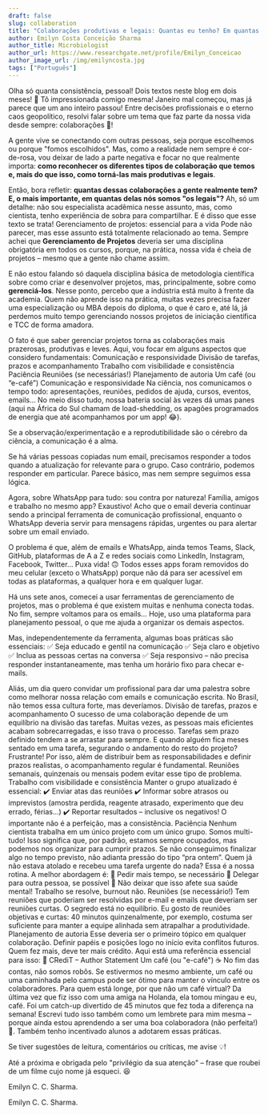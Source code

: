 ```yaml
---
draft: false
slug: collaboration
title: "Colaborações produtivas e legais: Quantas eu tenho? Em quantas delas eu sou [legal]?"
author: Emilyn Costa Conceição Sharma
author_title: Microbiologist
author_url: https://www.researchgate.net/profile/Emilyn_Conceicao
author_image_url: /img/emilyncosta.jpg
tags: ["Português"]
---
```


<!--truncate-->

<div style={{"text-align": "justify"}}> 

Olha só quanta consistência, pessoal! Dois textos neste blog em dois meses! 🤭 Tô impressionada comigo mesma! Janeiro mal começou, mas já parece que um ano inteiro passou! Entre decisões profissionais e o eterno caos geopolítico, resolvi falar sobre um tema que faz parte da nossa vida desde sempre: colaborações 🤝!

A gente vive se conectando com outras pessoas, seja porque escolhemos ou porque "fomos escolhidos". Mas, como a realidade nem sempre é cor-de-rosa, vou deixar de lado a parte negativa e focar no que realmente importa: **como reconhecer os diferentes tipos de colaboração que temos e, mais do que isso, como torná-las mais produtivas e legais**.

Então, bora refletir: **quantas dessas colaborações a gente realmente tem? E, o mais importante, em quantas delas nós somos "os legais"?** Ah, só um detalhe: não sou especialista acadêmica nesse assunto, mas, como cientista, tenho experiência de sobra para compartilhar. E é disso que esse texto se trata!
Gerenciamento de projetos: essencial para a vida
Pode não parecer, mas esse assunto está totalmente relacionado ao tema. Sempre achei que **Gerenciamento de Projetos** deveria ser uma disciplina obrigatória em todos os cursos, porque, na prática, nossa vida é cheia de projetos – mesmo que a gente não chame assim.

E não estou falando só daquela disciplina básica de metodologia científica sobre como criar e desenvolver projetos, mas, principalmente, sobre como **gerenciá-los**. Nesse ponto, percebo que a indústria está muito à frente da academia. Quem não aprende isso na prática, muitas vezes precisa fazer uma especialização ou MBA depois do diploma, o que é caro e, até lá, já perdemos muito tempo gerenciando nossos projetos de iniciação científica e TCC de forma amadora.

O fato é que saber gerenciar projetos torna as colaborações mais prazerosas, produtivas e leves. Aqui, vou focar em alguns aspectos que considero fundamentais:
Comunicação e responsividade
Divisão de tarefas, prazos e acompanhamento
Trabalho com visibilidade e consistência
Paciência
Reuniões (se necessárias!)
Planejamento de autoria
Um café (ou “e-café”)
Comunicação e responsividade
Na ciência, nos comunicamos o tempo todo: apresentações, reuniões, pedidos de ajuda, cursos, eventos, emails… No meio disso tudo, nossa bateria social às vezes dá umas panes (aqui na África do Sul chamam de load-shedding, os apagões programados de energia que até acompanhamos por um app! 😂).

Se a observação/experimentação e a reprodutibilidade são o cérebro da ciência, a comunicação é a alma.

Se há várias pessoas copiadas num email, precisamos responder a todos quando a atualização for relevante para o grupo. Caso contrário, podemos responder em particular. Parece básico, mas nem sempre seguimos essa lógica.

Agora, sobre WhatsApp para tudo: sou contra por natureza! Família, amigos e trabalho no mesmo app? Exaustivo! Acho que o email deveria continuar sendo a principal ferramenta de comunicação profissional, enquanto o WhatsApp deveria servir para mensagens rápidas, urgentes ou para alertar sobre um email enviado.

O problema é que, além de emails e WhatsApp, ainda temos Teams, Slack, GitHub, plataformas de A a Z e redes sociais como LinkedIn, Instagram, Facebook, Twitter… Puxa vida! 🙃 Todos esses apps foram removidos do meu celular (exceto o WhatsApp) porque não dá para ser acessível em todas as plataformas, a qualquer hora e em qualquer lugar.

Há uns sete anos, comecei a usar ferramentas de gerenciamento de projetos, mas o problema é que existem muitas e nenhuma conecta todas. No fim, sempre voltamos para os emails… Hoje, uso uma plataforma para planejamento pessoal, o que me ajuda a organizar os demais aspectos.

Mas, independentemente da ferramenta, algumas boas práticas são essenciais:
✅ Seja educado e gentil na comunicação
✅ Seja claro e objetivo
✅ Inclua as pessoas certas na conversa
✅ Seja responsivo – não precisa responder instantaneamente, mas tenha um horário fixo para checar e-mails.

Aliás, um dia quero convidar um profissional para dar uma palestra sobre como melhorar nossa relação com emails e comunicação escrita. No Brasil, não temos essa cultura forte, mas deveríamos.
Divisão de tarefas, prazos e acompanhamento
O sucesso de uma colaboração depende de um equilíbrio na divisão das tarefas. Muitas vezes, as pessoas mais eficientes acabam sobrecarregadas, e isso trava o processo. Tarefas sem prazo definido tendem a se arrastar para sempre. E quando alguém fica meses sentado em uma tarefa, segurando o andamento do resto do projeto? Frustrante! Por isso, além de distribuir bem as responsabilidades e definir prazos realistas, o acompanhamento regular é fundamental. Reuniões semanais, quinzenais ou mensais podem evitar esse tipo de problema.
Trabalho com visibilidade e consistência
Manter o grupo atualizado é essencial:
✔️ Enviar atas das reuniões
✔️ Informar sobre atrasos ou imprevistos (amostra perdida, reagente atrasado, experimento que deu errado, férias…)
✔️ Reportar resultados – inclusive os negativos!
O importante não é a perfeição, mas a consistência.
Paciência
Nenhum cientista trabalha em um único projeto com um único grupo. Somos multi-tudo! Isso significa que, por padrão, estamos sempre ocupados, mas podemos nos organizar para cumprir prazos. Se não conseguimos finalizar algo no tempo previsto, não adianta pressão do tipo “pra ontem”. Quem já não estava atolado e recebeu uma tarefa urgente do nada? Essa é a nossa rotina.
A melhor abordagem é:
🔹 Pedir mais tempo, se necessário
🔹 Delegar para outra pessoa, se possível
🔹 Não deixar que isso afete sua saúde mental! Trabalho se resolve, burnout não.
Reuniões (se necessário!)
Tem reuniões que poderiam ser resolvidas por e-mail e emails que deveriam ser reuniões curtas. O segredo está no equilíbrio.
Eu gosto de reuniões objetivas e curtas: 40 minutos quinzenalmente, por exemplo, costuma ser suficiente para manter a equipe alinhada sem atrapalhar a produtividade.
Planejamento de autoria
Esse deveria ser o primeiro tópico em qualquer colaboração. Definir papéis e posições logo no início evita conflitos futuros. Quem fez mais, deve ter mais crédito. Aqui está uma referência essencial para isso:
🔗 CRediT – Author Statement
Um café (ou "e-café") ☕
No fim das contas, não somos robôs. Se estivermos no mesmo ambiente, um café ou uma caminhada pelo campus pode ser ótimo para manter o vínculo entre os colaboradores.
Para quem está longe, por que não um café virtual? Da última vez que fiz isso com uma amiga na Holanda, ela tomou mingau e eu, café. Foi um catch-up divertido de 45 minutos que fez toda a diferença na semana!
Escrevi tudo isso também como um lembrete para mim mesma – porque ainda estou aprendendo a ser uma boa colaboradora (não perfeita!) 🤲. Também tenho incentivado alunos a adotarem essas práticas.

Se tiver sugestões de leitura, comentários ou críticas, me avise 💡!

Até a próxima e obrigada pelo "privilégio da sua atenção" – frase que roubei de um filme cujo nome já esqueci. 😆

Emilyn C. C. Sharma.


Emilyn C. C. Sharma.
</div>
